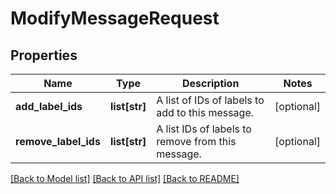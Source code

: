 # ModifyMessageRequest

## Properties
Name | Type | Description | Notes
------------ | ------------- | ------------- | -------------
**add_label_ids** | **list[str]** | A list of IDs of labels to add to this message. | [optional] 
**remove_label_ids** | **list[str]** | A list IDs of labels to remove from this message. | [optional] 

[[Back to Model list]](../README.md#documentation-for-models) [[Back to API list]](../README.md#documentation-for-api-endpoints) [[Back to README]](../README.md)


